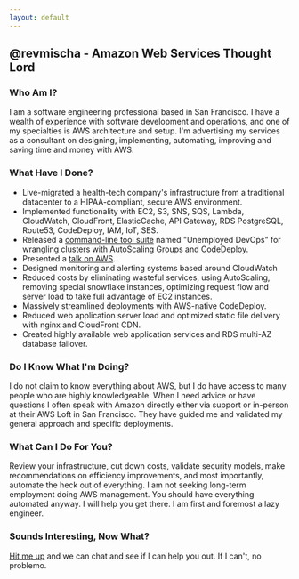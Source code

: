 ```yaml
---
layout: default
---
```


## @revmischa - Amazon Web Services Thought Lord

### Who Am I?
I am a software engineering professional based in San Francisco. I have a wealth of experience with software development and operations, and one of my specialties is AWS architecture and setup. I'm advertising my services as a consultant on designing, implementing, automating, improving and saving time and money with AWS. 

### What Have I Done?
* Live-migrated a health-tech company's infrastructure from a traditional datacenter to a HIPAA-compliant, secure AWS environment.
* Implemented functionality with EC2, S3, SNS, SQS, Lambda, CloudWatch, CloudFront, ElasticCache, API Gateway, RDS PostgreSQL, Route53, CodeDeploy, IAM, IoT, SES.
* Released a [command-line tool suite](https://github.com/revmischa/udo) named "Unemployed DevOps" for wrangling clusters with AutoScaling Groups and CodeDeploy.
* Presented a [talk on AWS](https://github.com/revmischa/lazyaws).
* Designed monitoring and alerting systems based around CloudWatch
* Reduced costs by eliminating wasteful services, using AutoScaling, removing special snowflake instances, optimizing request flow and server load to take full advantage of EC2 instances.
* Massively streamlined deployments with AWS-native CodeDeploy.
* Reduced web application server load and optimized static file delivery with nginx and CloudFront CDN.
* Created highly available web application services and RDS multi-AZ database failover.

### Do I Know What I'm Doing?
I do not claim to know everything about AWS, but I do have access to many people who are highly knowledgeable. When I need advice or have questions I often speak with Amazon directly either via support or in-person at their AWS Loft in San Francisco. They have guided me and validated my general approach and specific deployments. 

### What Can I Do For You?
Review your infrastructure, cut down costs, validate security models, make recommendations on efficiency improvements, and most importantly, automate the heck out of everything. 
I am not seeking long-term employment doing AWS management. You should have everything automated anyway. I will help you get there. I am first and foremost a lazy engineer.

### Sounds Interesting, Now What?
[Hit me up](/contact) and we can chat and see if I can help you out. If I can't, no problemo.
